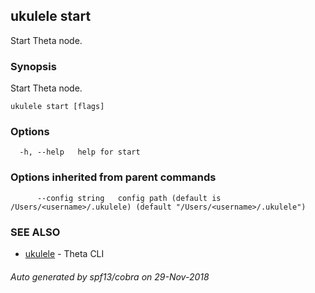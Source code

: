 ## ukulele start

Start Theta node.

### Synopsis

Start Theta node.

```
ukulele start [flags]
```

### Options

```
  -h, --help   help for start
```

### Options inherited from parent commands

```
      --config string   config path (default is /Users/<username>/.ukulele) (default "/Users/<username>/.ukulele")
```

### SEE ALSO

* [ukulele](ukulele.md)	 - Theta CLI

###### Auto generated by spf13/cobra on 29-Nov-2018
